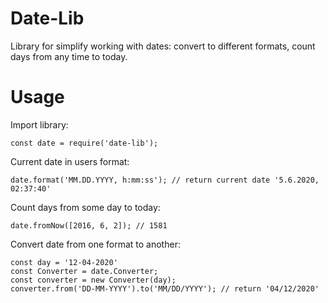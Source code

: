 # Date-Lib
Library for simplify working with dates: convert to different formats, count days from any time to today.
# Usage
Import library:
```
const date = require('date-lib');
```
Current date in users format:
```
date.format('MM.DD.YYYY, h:mm:ss'); // return current date '5.6.2020, 02:37:40'
```
Count days from some day to today:
```
date.fromNow([2016, 6, 2]); // 1581
```
Convert date from one format to another:
```
const day = '12-04-2020'
const Converter = date.Converter;
const converter = new Converter(day);
converter.from('DD-MM-YYYY').to('MM/DD/YYYY'); // return '04/12/2020'
```
